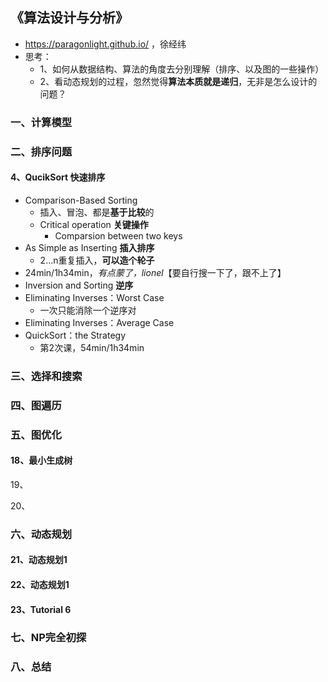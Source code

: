 ## 《算法设计与分析》

+ https://paragonlight.github.io/ ，徐经纬
+ 思考：
  + 1、如何从数据结构、算法的角度去分别理解（排序、以及图的一些操作）
  + 2、看动态规划的过程，忽然觉得**算法本质就是递归**，无非是怎么设计的问题？

### 一、计算模型

### 二、排序问题

#### 4、QucikSort 快速排序

+ Comparison-Based Sorting
  + 插入、冒泡、都是**基于比较**的
  + Critical operation **关键操作**
    + Comparsion between two keys
+ As Simple as Inserting **插入排序**
  + 2...n重复插入，**可以造个轮子**
+ 24min/1h34min，*有点蒙了，lionel*【要自行搜一下了，跟不上了】
+ Inversion and Sorting  **逆序**
+ Eliminating Inverses：Worst Case
  + 一次只能消除一个逆序对
+ Eliminating Inverses：Average Case
+ QuickSort：the Strategy
  + 第2次课，54min/1h34min

### 三、选择和搜索

### 四、图遍历

### 五、图优化

#### 18、最小生成树

19、

20、

### 六、动态规划

#### 21、动态规划1

#### 22、动态规划1

#### 23、Tutorial 6

### 七、NP完全初探

### 八、总结

